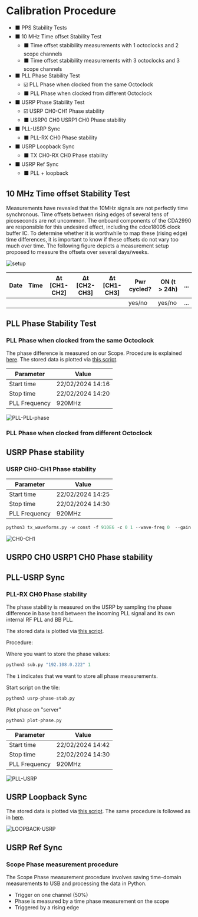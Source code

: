 # Calibration Procedure

- ⬛ PPS Stability Tests
- ⬛ 10 MHz Time offset Stability Test
  * ⬛ Time offset stabibility measurements with 1 octoclocks and 2 scope channels
  * ⬛ Time offset stabibility measurements with 3 octoclocks and 3 scope channels
- ⬛ PLL Phase Stability Test
  * ☑️ PLL Phase when clocked from the same Octoclock
  * ⬛ PLL Phase when clocked from different Octoclock
- ⬛ USRP Phase Stability Test   
  * ☑️ USRP CH0-CH1 Phase stability
  * ⬛ USRP0 CH0 USRP1 CH0 Phase stability
- ⬛ PLL-USRP Sync
  * ⬛ PLL-RX CH0 Phase stability
- ⬛ USRP Loopback Sync
  * ⬛ TX CH0-RX CH0 Phase stability
- ⬛ USRP Ref Sync
  * ⬛ PLL + loopback


## 10 MHz Time offset Stability Test
Measurements have revealed that the 10MHz signals are not perfectly time synchronous. Time offsets between rising edges of several tens of picoseconds are not uncommon. The onboard components of the CDA2990 are responsible for this undesired effect, including the cdce18005 clock buffer IC. To determine whether it is worthwhile to map these (rising edge) time differences, it is important to know if these offsets do not vary too much over time. The following figure depicts a measurement setup proposed to measure the offsets over several days/weeks.

![setup](https://github.com/techtile-by-dramco/experiments/blob/main/00_calibration/figures/octoclock-time-offset-stability-setup.drawio.png)

| Date | Time | Δt [CH1-CH2] | Δt [CH2-CH3] | Δt [CH1-CH3] | Pwr cycled? | ON (t > 24h) | ... |
|-|-|-|-|-|-|-|-|
| | | | | | yes/no | yes/no | ... |

## PLL Phase Stability Test

### PLL Phase when clocked from the same Octoclock

The phase difference is measured on our Scope. Procedure is explained [here](#scope-phase-measurement-procedure).
The stored data is plotted via [this script](data/plot-hist-scope.py).


| Parameter | Value |
|-|-|
|Start time | 22/02/2024 14:16|
|Stop time | 22/02/2024 14:20|
|PLL Frequency|920MHz|


![PLL-PLL-phase](data/PLL-PLL-phase-plot.png)


### PLL Phase when clocked from different Octoclock

## USRP Phase stability

### USRP CH0-CH1 Phase stability

| Parameter | Value |
|-|-|
|Start time | 22/02/2024 14:25|
|Stop time | 22/02/2024 14:30|
|PLL Frequency|920MHz|

```python
python3 tx_waveforms.py -w const -f 910E6 -c 0 1 --wave-freq 0  --gain 50 --wave-ampl 1.0 -d 600
```

![CH0-CH1](data/CH0-CH1-plot.png)

## USRP0 CH0 USRP1 CH0 Phase stability

## PLL-USRP Sync

### PLL-RX CH0 Phase stability

The phase stability is measured on the USRP by sampling the phase difference in base band between the incoming PLL signal and its own internal RF PLL and BB PLL.

The stored data is plotted via [this script](data/plot-phase-USRP.py).


Procedure:

Where you want to store the phase values:
```python
python3 sub.py "192.108.0.222" 1
```
The `1` indicates that we want to store all phase measurements.

Start script on the tile:
```python
python3 usrp-phase-stab.py
```

Plot phase on "server"
```python
python3 plot-phase.py
```

| Parameter | Value |
|-|-|
|Start time | 22/02/2024 14:42|
|Stop time | 22/02/2024 14:30|
|PLL Frequency|920MHz|


![PLL-USRP](data/received_data_CH0_ALL_2024-02-22_14-10-06.png)


## USRP Loopback Sync

The stored data is plotted via [this script](data/plot-phase-USRP.py). The same procedure is followed as in [here](#pll-rx-ch0-phase-stability).

![LOOPBACK-USRP](data/received_data_CH1_ALL_2024-02-22_14-10-06.png)


## USRP Ref Sync


### Scope Phase measurement procedure

The Scope Phase measurement procedure involves saving time-domain measurements to USB and processing the data in Python.
- Trigger on one channel (50%)
- Phase is measured by a time phase measurement on the scope
- Triggered by a rising edge
